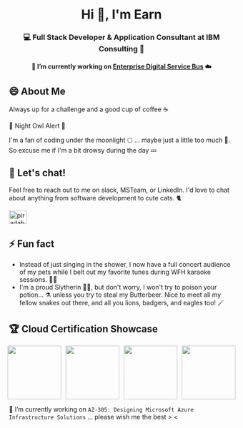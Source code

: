 <h1 align="center">Hi 👋, I'm Earn</h1>
<h3 align="center">💻 Full Stack Developer & Application Consultant at IBM Consulting 💼</h3>
<h4 align="center">🔭 I’m currently working on <a href="https://github.com/corp-ais/esd-edsb-pipeline/">Enterprise Digital Service Bus</a> ☁️</h3>

## 😄 About Me

Always up for a challenge and a good cup of coffee ☕️

🌃 Night Owl Alert 🌃

I'm a fan of coding under the moonlight 🌕 ... maybe just a little too much 🙈. So excuse me if I'm a bit drowsy during the day 💤

## 💬 Let's chat!

Feel free to reach out to me on slack, MSTeam, or LinkedIn. I'd love to chat about anything from software development to cute cats. 🐈 

<p align="left">
<a href="https://linkedin.com/in/piradab" target="blank"><img align="center" src="https://raw.githubusercontent.com/rahuldkjain/github-profile-readme-generator/master/src/images/icons/Social/linked-in-alt.svg" alt="piradab" height="30" width="40" /></a>
</p>

## ⚡ Fun fact

- Instead of just singing in the shower, I now have a full concert audience of my pets while I belt out my favorite tunes during WFH karaoke sessions. 🎤🎶
- I'm a proud Slytherin 🐍💚, but don't worry, I won't try to poison your potion... ⚗️ unless you try to steal my Butterbeer. Nice to meet all my fellow snakes out there, and all you lions, badgers, and eagles too! 🪄

## 🏆 Cloud Certification Showcase

<div style="display: flex; justify-content: center;">
  <img src="https://user-images.githubusercontent.com/102285772/220892743-a020dd08-6440-4ec6-ab37-d473dd6f0338.png" style="width: 120px; height: 120px; margin-right: 10px;">
  <img src="https://user-images.githubusercontent.com/102285772/220892710-2d310280-701d-4ad8-8fc3-99935be152f2.png" style="width: 120px; height: 120px; margin-right: 10px;">
  <img src="https://user-images.githubusercontent.com/102285772/220892570-d8b099a5-09da-4b08-8b46-30f85d457dd4.png" style="width: 120px; height: 120px; margin-right: 10px;">
  <img src="https://user-images.githubusercontent.com/102285772/220892487-5de1c4e5-de16-4872-bbd3-c40309b2314e.png" style="width: 120px; height: 120px;">
</div>

🌱 I’m currently working on `AZ-305: Designing Microsoft Azure Infrastructure Solutions` ... please wish me the best > <

<!--
**ibm-pirada/ibm-pirada** is a ✨ _special_ ✨ repository because its `README.md` (this file) appears on your GitHub profile.

Here are some ideas to get you started:

- 🔭 I’m currently working on ...
- 🌱 I’m currently learning ...
- 👯 I’m looking to collaborate on ...
- 🤔 I’m looking for help with ...
- 💬 Ask me about ...
- 📫 How to reach me: ...
- 😄 Pronouns: ...
- ⚡ Fun fact: ...
-->
